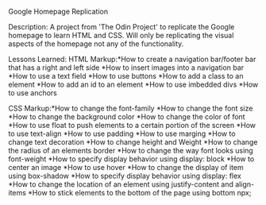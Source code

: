 Google Homepage Replication

Description:
A project from 'The Odin Project' to replicate the Google homepage to learn HTML and CSS. Will only be replicating the visual aspects of the homepage not any of the functionality.

Lessons Learned:
HTML
Markup:*How to create a navigation bar/footer bar that has a right and left side
       *How to insert images into a navigation bar
       *How to use a text field
       *How to use buttons
       *How to add a class to an element
       *How to add an id to an element
       *How to use imbedded divs
       *How to use anchors

CSS
Markup:*How to change the font-family
       *How to change the font size
       *How to change the background color
       *How to change the color of font
       *How to use float to push elements to a certain portion of the screen
       *How to use text-align
       *How to use padding
       *How to use marging
       *How to change text decoration
       *How to change height and Weight
       *How to change the radius of an elements border
       *How to change the way font looks using font-weight
       *How to specify display behavior using display: block
       *How to center an image 
       *How to use hover
       *How to change the display of item using box-shadow
       *How to specify display behavior using display: flex
       *How to change the location of an element using justify-content and align-items
       *How to stick elements to the bottom of the page using bottom npx;
